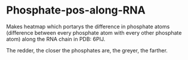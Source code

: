 # Phosphate-pos-along-RNA

Makes heatmap which portarys the difference in phosphate atoms (difference between every phosphate atom with every other phosphate atom) along the RNA chain in PDB: 6PIJ.

The redder, the closer the phosphates are, the greyer, the farther.
